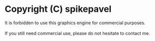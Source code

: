 # Copyright (C) spikepavel
It is forbidden to use this graphics engine for commercial purposes.\
\
If you still need commercial use, please do not hesitate to contact me.